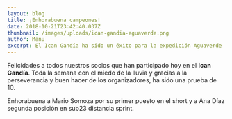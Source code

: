 ```yaml
---
layout: blog
title: ¡Enhorabuena campeones!
date: 2018-10-21T23:42:40.037Z
thumbnail: /images/uploads/ican-gandia-aguaverde.png
author: Manu
excerpt: El Ican Gandía ha sido un éxito para la expedición Aguaverde
---
```

Felicidades a todos nuestros socios que han participado hoy en el **Ican Gandía**. Toda la semana con el miedo de la lluvia y gracias a la perseverancia y buen hacer de los organizadores, ha sido una prueba de 10.

Enhorabuena a Mario Somoza por su primer puesto en el short y a Ana Díaz segunda posición en sub23 distancia sprint.

